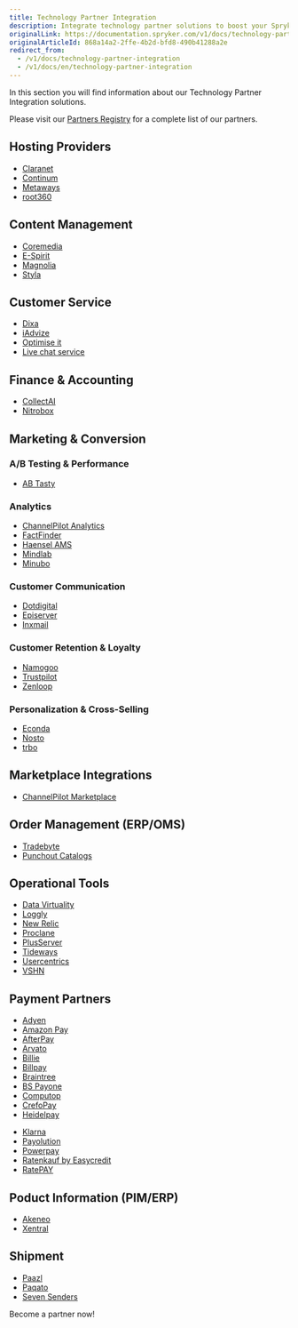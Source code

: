 ```yaml
---
title: Technology Partner Integration
description: Integrate technology partner solutions to boost your Spryker project performance.
originalLink: https://documentation.spryker.com/v1/docs/technology-partner-integration
originalArticleId: 868a14a2-2ffe-4b2d-bfd8-490b41288a2e
redirect_from:
  - /v1/docs/technology-partner-integration
  - /v1/docs/en/technology-partner-integration
---
```


In this section you will find information about our Technology Partner Integration solutions.

Please visit our [Partners Registry](https://spryker.com/find-a-partner/) for a complete list of our partners.

##  Hosting Providers

* [Claranet](/docs/scos/dev/technology-partners/201811.0/hosting-providers/claranet.html)
* [Continum](/docs/scos/dev/technology-partners/201811.0/hosting-providers/continum.html)
* [Metaways](/docs/scos/dev/technology-partners/201811.0/hosting-providers/metaways.html)
* [root360](/docs/scos/dev/technology-partners/201811.0/hosting-providers/root-360.html)


## Content Management

<!--* [Censhare](/docs/scos/dev/technology-partners/201811.0/content-management/censhare.html)-->
* [Coremedia](/docs/scos/dev/technology-partners/201811.0/content-management/coremedia.html)
* [E-Spirit](/docs/scos/dev/technology-partners/201811.0/content-management/e-spirit.html)
* [Magnolia](/docs/scos/dev/technology-partners/201811.0/content-management/magnolia.html)
* [Styla](/docs/scos/dev/technology-partners/201811.0/content-management/styla.html)

## Customer Service

* [Dixa](/docs/scos/dev/technology-partners/201811.0/customer-service/dixa.html)
* [iAdvize](/docs/scos/dev/technology-partners/201811.0/customer-service/iadvize.html)
* [Optimise it](/docs/scos/dev/technology-partners/201811.0/customer-service/optimise-it.html)
* [Live chat service](/docs/scos/dev/technology-partners/201811.0/customer-service/live-chat-service.html)

## Finance & Accounting

* [CollectAI](/docs/scos/dev/technology-partners/201811.0/finance-and-accounting/collectai.html)
* [Nitrobox](/docs/scos/dev/technology-partners/201811.0/finance-and-accounting/nitrobox.html)

## Marketing & Conversion
### A/B Testing & Performance

* [AB Tasty](/docs/scos/dev/technology-partners/201811.0/marketing-and-conversion/ab-testing-and-performance/ab-tasty.html)
<!--* [Baqend](/docs/scos/dev/technology-partners/201811.0/marketing-and-conversion/ab-testing-and-performance/baqend.html)-->

### Analytics

* [ChannelPilot Analytics](/docs/scos/dev/technology-partners/201811.0/marketing-and-conversion/analytics/channelpilot-analytics.html)
* [FactFinder](/docs/scos/dev/technology-partners/201811.0/marketing-and-conversion/analytics/fact-finder/fact-finder.html)
* [Haensel AMS](/docs/scos/dev/technology-partners/201811.0/marketing-and-conversion/analytics/haensel-ams.html)
* [Mindlab](/docs/scos/dev/technology-partners/201811.0/marketing-and-conversion/analytics/mindlab.html)
* [Minubo](/docs/scos/dev/technology-partners/201811.0/marketing-and-conversion/analytics/minubo.html)

### Customer Communication

* [Dotdigital](/docs/scos/dev/technology-partners/201811.0/marketing-and-conversion/customer-communication/dotdigital.html)
* [Episerver](/docs/scos/dev/technology-partners/201811.0/marketing-and-conversion/customer-communication/episerver/episerver.html)
* [Inxmail](/docs/scos/dev/technology-partners/201811.0/marketing-and-conversion/customer-communication/inxmail.html)

### Customer Retention & Loyalty

* [Namogoo](/docs/scos/dev/technology-partners/201811.0/marketing-and-conversion/customer-retention-and-loyalty/namogoo.html) 
* [Trustpilot](/docs/scos/dev/technology-partners/201811.0/marketing-and-conversion/customer-retention-and-loyalty/trustpilot.html)
* [Zenloop](/docs/scos/dev/technology-partners/201811.0/marketing-and-conversion/customer-retention-and-loyalty/zenloop.html)

### Personalization & Cross-Selling

<!--* [8Select](/docs/scos/dev/technology-partners/201811.0/marketing-and-conversion/personalization-and-cross-selling/8select.html)-->
<!--* [Contentserv](/docs/scos/dev/technology-partners/201811.0/marketing-and-conversion/personalization-and-cross-selling/contentserv.html)-->
* [Econda](/docs/scos/dev/technology-partners/201811.0/marketing-and-conversion/personalization-and-cross-selling/econda/econda.html)
* [Nosto](/docs/scos/dev/technology-partners/201811.0/marketing-and-conversion/personalization-and-cross-selling/nosto.html)
* [trbo](/docs/scos/dev/technology-partners/201811.0/marketing-and-conversion/personalization-and-cross-selling/trbo.html)

## Marketplace Integrations

* [ChannelPilot Marketplace](/docs/scos/dev/technology-partners/201811.0/marketplace-integrations/channelpilot-marketplace.html)

## Order Management (ERP/OMS)

* [Tradebyte](/docs/scos/dev/technology-partners/201811.0/order-management-erpoms/tradebyte.html)
* [Punchout Catalogs](https://documentation.spryker.com/v1/docs/punchout-catalogs)

## Operational Tools

<!--* [Common Solutions](/docs/scos/dev/technology-partners/201811.0/operational-tools-monitoring-legal-etc/common-solutions.html)-->
* [Data Virtuality](/docs/scos/dev/technology-partners/201811.0/operational-tools-monitoring-legal-etc/data-virtuality.html)
* [Loggly](/docs/scos/dev/technology-partners/201811.0/operational-tools-monitoring-legal-etc/loggly.html)
* [New Relic](/docs/scos/dev/technology-partners/201811.0/operational-tools-monitoring-legal-etc/new-relic.html)
* [Proclane](/docs/scos/dev/technology-partners/201811.0/operational-tools-monitoring-legal-etc/proclane.html)
* [PlusServer](/docs/scos/dev/technology-partners/201811.0/operational-tools-monitoring-legal-etc/plusserver.html)
* [Tideways](/docs/scos/dev/technology-partners/201811.0/operational-tools-monitoring-legal-etc/tideways.html)
* [Usercentrics](/docs/scos/dev/technology-partners/201811.0/operational-tools-monitoring-legal-etc/usercentrics.html)
* [VSHN](/docs/scos/dev/technology-partners/201811.0/operational-tools-monitoring-legal-etc/vshn.html)
<!--* [Mindcurv](/docs/scos/dev/technology-partners/201811.0/operational-tools-monitoring-legal-etc/mindcurv.html)-->
<!--* [Shopmacher](/docs/scos/dev/technology-partners/201811.0/operational-tools-monitoring-legal-etc/shopmacher.html)-->


## Payment Partners

* [Adyen](/docs/scos/dev/technology-partners/201811.0/payment-partners/adyen/payment-integration-adyen.html)
* [Amazon Pay](/docs/scos/dev/technology-partners/201811.0/payment-partners/amazon-pay/amazon-pay.html)
* [AfterPay](/docs/scos/dev/technology-partners/201811.0/payment-partners/afterpay/afterpay.html)
* [Arvato](/docs/scos/dev/technology-partners/201811.0/payment-partners/arvato/arvato.html)
* [Billie](/docs/scos/dev/technology-partners/201811.0/payment-partners/billie.html)
* [Billpay](/docs/scos/dev/technology-partners/201811.0/payment-partners/billpay/billpay.html) 
* [Braintree](/docs/scos/dev/technology-partners/201811.0/payment-partners/braintree/braintree.html)
* [BS Payone](/docs/scos/dev/technology-partners/201811.0/payment-partners/bs-payone/bs-payone.html)
* [Computop](/docs/scos/dev/technology-partners/201811.0/payment-partners/computop/computop.html)
* [CrefoPay](/docs/scos/dev/technology-partners/201811.0/payment-partners/crefopay/crefopay.html)
* [Heidelpay](/docs/scos/dev/technology-partners/201811.0/payment-partners/heidelpay/heidelpay.html)
<!--* [Informa Solutions](/docs/scos/dev/technology-partners/201811.0/payment-partners/informa-solutions.html)-->
* [Klarna](/docs/scos/dev/technology-partners/201811.0/payment-partners/klarna/klarna.html)
* [Payolution](/docs/scos/dev/technology-partners/201811.0/payment-partners/payolution/payolution.html)
* [Powerpay](/docs/scos/dev/technology-partners/201811.0/payment-partners/powerpay.html)
* [Ratenkauf by Easycredit](/docs/scos/dev/technology-partners/201811.0/payment-partners/ratenkauf-by-easycredit/ratenkauf-by-easycredit.html)
* [RatePAY](/docs/scos/dev/technology-partners/201811.0/payment-partners/ratepay/ratepay.html)

 ## Poduct Information (PIM/ERP)

* [Akeneo](/docs/scos/dev/technology-partners/201811.0/product-information-pimerp/akeneo/akeneo.html)
* [Xentral](/docs/scos/dev/technology-partners/201811.0/product-information-pimerp/xentral.html)
<!--* [Censhare](/docs/scos/dev/technology-partners/201811.0/content-management/censhare.html)-->
<!--* [Contentserv](/docs/scos/dev/technology-partners/201811.0/product-information-pimerp/contentserv.html)-->
<!--* [Tradebyte](/docs/scos/dev/technology-partners/201811.0/order-management-erpoms/tradebyte.html)-->

 ## Shipment

* [Paazl](/docs/scos/dev/technology-partners/201811.0/shipment/paazl.html) 
* [Paqato](/docs/scos/dev/technology-partners/201811.0/shipment/paqato.html)
* [Seven Senders](/docs/scos/dev/technology-partners/201811.0/shipment/seven-senders.html)

Become a partner now!
